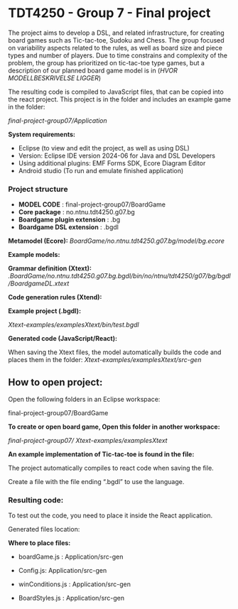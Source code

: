 # TDT4250 - Group 7 - Final project

The project aims to develop a DSL, and related infrastructure, for creating board games such as Tic-tac-toe, Sudoku and Chess. The group focused on variability aspects related to the rules, as well as board size and piece types and number of players. Due to time constrains and complexity of the problem, the group has prioritized on tic-tac-toe type games, but a description of our planned board game model is in (*HVOR MODELLBESKRIVELSE LIGGER*)  

The resulting code is compiled to JavaScript files, that can be copied into the react project. This project is in the folder and includes an example game in the folder:  

*final-project-group07/Application*

**System requirements:**
- Eclipse (to view and edit the project, as well as using DSL)
- Version: Eclipse IDE version 2024-06 for Java and DSL Developers
- Using additional plugins: EMF Forms SDK, Ecore Diagram Editor
- Android studio (To run and emulate finished application)

### Project structure 
- **MODEL CODE** :  final-project-group07/BoardGame 
- **Core package** : no.ntnu.tdt4250.g07.bg 
- **Boardgame plugin extension** : .bg 
- **Boardgame DSL extension** : .bgdl 


**Metamodel (Ecore):** *BoardGame/no.ntnu.tdt4250.g07.bg/model/bg.ecore*

**Example models:**  

**Grammar definition (Xtext):** *.BoardGame/no.ntnu.tdt4250.g07.bg.bgdl/bin/no/ntnu/tdt4250/g07/bg/bgdl/BoardgameDL.xtext*

**Code generation rules (Xtend):**

**Example project (.bgdl):**  

*Xtext-examples/examplesXtext/bin/test.bgdl* 

**Generated code (JavaScript/React):**  

When saving the Xtext files, the model automatically builds the code and places them in the folder: *Xtext-examples/examplesXtext/src-gen*


## How to open project: 

Open the following folders in an Eclipse workspace:

final-project-group07/BoardGame

**To create or open board game, Open this folder in another workspace:** 

*final-project-group07/ Xtext-examples/examplesXtext*

 
**An example implementation of Tic-tac-toe is found in the file:**

The project automatically compiles to react code when saving the file. 

Create a file with the file ending “.bgdl” to use the language. 

 

### Resulting code: 

To test out the code, you need to place it inside the React application. 

Generated files location:  

**Where to place files:**

- boardGame.js : Application/src-gen 

- Config.js: Application/src-gen 

- winConditions.js : Application/src-gen 

- BoardStyles.js : Application/src-gen 

 
